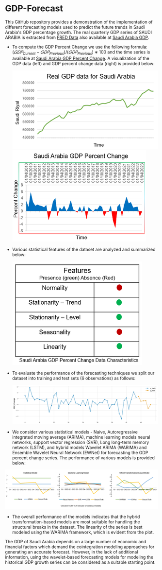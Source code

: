 # GDP-Forecast

This GitHub repository provides a demonstration of the implementation of different forecasting models used to predict the future trends in Saudi Arabia's GDP percentage growth. The real quarterly GDP series of SAUDI ARABIA is extracted from [FRED Data](https://fred.stlouisfed.org/series/NGDPRNSAXDCSAQ}) also available at [Saudi Arabia GDP](https://github.com/mad-stat/GDP-Forecast/blob/main/Saudi_Arabia_GDP.csv). 

* To compute the GDP Percent Change we use the following formula: $(𝐺𝐷𝑃_{Current} − 𝐺𝐷𝑃_{Previous})/(𝐺𝐷𝑃_{Previous})∗100$ and the time series is available at [Saudi Arabia GDP Percent Change](https://github.com/mad-stat/GDP-Forecast/blob/main/Saudi_Arabia_GDP.csv). A visualization of the GDP data (left) and GDP percent change data (right) is provided below:

  ![GDP Data](https://github.com/mad-stat/GDP-Forecast/blob/main/Images/GDP_Values.png) ![Percent Change](https://github.com/mad-stat/GDP-Forecast/blob/main/Images/Percent_Change.png)

* Various statistical features of the dataset are analyzed and summarized below:

  ![Features](https://github.com/mad-stat/GDP-Forecast/blob/main/Images/Features.png)

* To evaluate the performance of the forecasting techniques we split our dataset into training and test sets (6 observations) as follows:

  ![Train test](https://github.com/mad-stat/GDP-Forecast/blob/main/Images/Train_Test.png)

* We consider various statistical models - Naive, Autoregressive integrated moving average (ARIMA), machine learning models neural networks, support vector regression (SVR), Long long-term memory network (LSTM), and hybrid models Wavelet ARIMA (WARIMA) and Ensemble Wavelet Neural Network (EWNet) for forecasting the GDP percent change series. The performance of various models is provided below:

![Forecast](https://github.com/mad-stat/GDP-Forecast/blob/main/Images/Forecast.png)

* The overall performance of the models indicates that the hybrid transformation-based models are most suitable for handling the structural breaks in the dataset. The linearity of the series is best modeled using the WARIMA framework, which is evident from the plot.

The GDP of Saudi Arabia depends on a large number of economic and financial factors which demand the cointegration modeling approaches for generating an accurate forecast. However, in the lack of additional information, using the wavelet-based forecasting models for modeling the historical GDP growth series can be considered as a suitable starting point.
  
